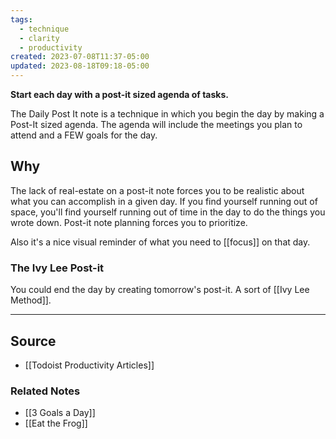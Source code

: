 ```yaml
---
tags:
  - technique
  - clarity
  - productivity
created: 2023-07-08T11:37-05:00
updated: 2023-08-18T09:18-05:00
---
```

**Start each day with a post-it sized agenda of tasks.**

The Daily Post It note is a technique in which you begin the day by making a Post-It sized agenda. The agenda will include the meetings you plan to attend and a FEW goals for the day.

## Why

The lack of real-estate on a post-it note forces you to be realistic about what you can accomplish in a given day. If you find yourself running out of space, you'll find yourself running out of time in the day to do the things you wrote down. Post-it note planning forces you to prioritize. 

Also it's a nice visual reminder of what you need to [[focus]] on that day.

### The Ivy Lee Post-it
You could end the day by creating tomorrow's post-it. A sort of [[Ivy Lee Method]].

---

## Source
- [[Todoist Productivity Articles]]

### Related Notes
- [[3 Goals a Day]] 
- [[Eat the Frog]]